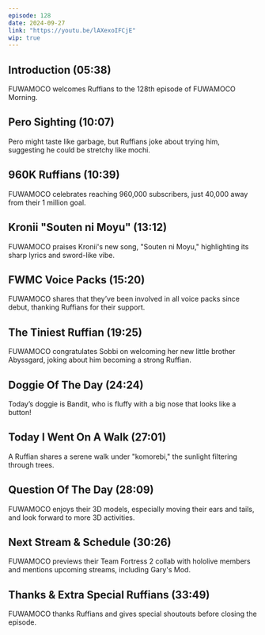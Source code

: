 ```yaml
---
episode: 128
date: 2024-09-27
link: "https://youtu.be/lAXexoIFCjE"
wip: true
---
```


## Introduction (05:38)

FUWAMOCO welcomes Ruffians to the 128th episode of FUWAMOCO Morning.

## Pero Sighting (10:07)

Pero might taste like garbage, but Ruffians joke about trying him, suggesting he could be stretchy like mochi.

## 960K Ruffians (10:39)

FUWAMOCO celebrates reaching 960,000 subscribers, just 40,000 away from their 1 million goal.

## Kronii "Souten ni Moyu" (13:12)

FUWAMOCO praises Kronii's new song, "Souten ni Moyu," highlighting its sharp lyrics and sword-like vibe.

## FWMC Voice Packs (15:20)

FUWAMOCO shares that they’ve been involved in all voice packs since debut, thanking Ruffians for their support.

## The Tiniest Ruffian (19:25)

FUWAMOCO congratulates Sobbi on welcoming her new little brother Abyssgard, joking about him becoming a strong Ruffian.

## Doggie Of The Day (24:24)

Today’s doggie is Bandit, who is fluffy with a big nose that looks like a button!

## Today I Went On A Walk (27:01)

A Ruffian shares a serene walk under "komorebi," the sunlight filtering through trees.

## Question Of The Day (28:09)

FUWAMOCO enjoys their 3D models, especially moving their ears and tails, and look forward to more 3D activities.

## Next Stream & Schedule (30:26)

FUWAMOCO previews their Team Fortress 2 collab with hololive members and mentions upcoming streams, including Gary's Mod.

## Thanks & Extra Special Ruffians (33:49)

FUWAMOCO thanks Ruffians and gives special shoutouts before closing the episode.
